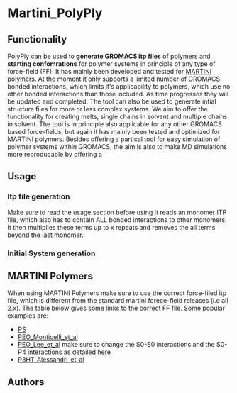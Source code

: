 # Martini_PolyPly

## Functionality 
PolyPly can be used to **generate GROMACS itp files** of polymers  and **starting confomrations** for polymer systems in principle of any type of force-field (FF). It has mainly been developed and tested for [MARTINI polymers](http://www.cgmartini.nl/index.php/force-field-parameters/polymers). At the moment it only supports a limited number of GROMACS bonded interactions, which limits it's applicability to polymers, which use no other bonded interactions than those included. As time progresses they will be updated and completed. The tool can also be used to generate intial structure files for more or less complex systems. We aim to offer the functionality for creating melts, single chains in solvent and multiple chains in solvent. The tool is in principle also applicable for any other GROMACS based force-fields, but again it has mainly been tested and optimized for MARTINI polymers. Besides offering a partical tool for easy simulation of polymer systems within GROMACS, the aim is also to make MD simulations more reproducable by offering a 

## Usage
### Itp file generation
Make sure to read the usage section before using  It reads an monomer ITP file, which also has to contain ALL bonded interactions to other monomers. It then multiplies these terms up to x repeats and removes the all terms beyond the last monomer.
### Initial System generation

## MARTINI Polymers 

When using MARTINI Polymers make sure to use the correct force-filed itp file, which is different from the standard martini forece-field releases (i.e all 2.x). The table below gives some links to the correct FF file. Some popular examples are:

* [PS](http://www.cgmartini.nl/images/applications/polymers/martini_v2.1_PS.itp)
* [PEO_Monticelli_et_al](http://perso.ibcp.fr/luca.monticelli/MARTINI/index.html)
* [PEO_Lee_et_al](http://www.cgmartini.nl/images/parameters/ITP/martini_v2.2.itp) make sure to change the S0-S0 interactions and the S0-P4 interactions as detailed [here](http://www.cgmartini.nl/index.php/force-field-parameters/polymers)
* [P3HT_Alessandri_et_al](http://www.cgmartini.nl/images/parameters/ITP/martini_v2.2.itp)

## Authors
